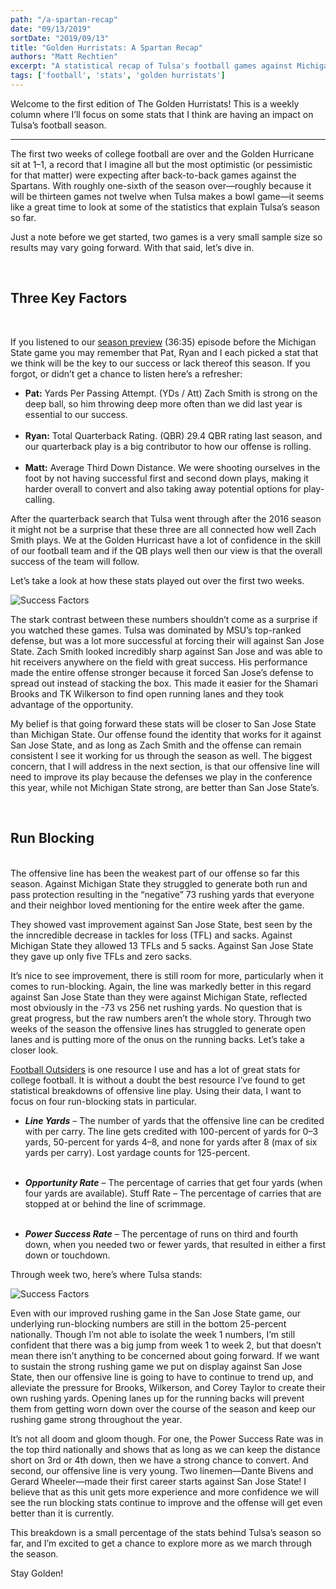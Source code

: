```yaml
---
path: "/a-spartan-recap"
date: "09/13/2019"
sortDate: "2019/09/13"
title: "Golden Hurristats: A Spartan Recap"
authors: "Matt Rechtien"
excerpt: "A statistical recap of Tulsa's football games against Michigan State and San Jose State."
tags: ['football', 'stats', 'golden hurristats']
---
```


Welcome to the first edition of The Golden Hurristats! This is a weekly column where I’ll focus on some stats that I think are having an impact on Tulsa’s football season.

---

The first two weeks of college football are over and the Golden Hurricane sit at 1–1, a record that I imagine all but the most optimistic (or pessimistic for that matter) were expecting after back-to-back games against the Spartans. With roughly one-sixth of the season over—roughly because it will be thirteen games not twelve when Tulsa makes a bowl game—it seems like a great time to look at some of the statistics that explain Tulsa’s season so far.

Just a note before we get started, two games is a very small sample size so results may vary going forward. With that said, let’s dive in.

<br />

## Three Key Factors

<br />

If you listened to our [season preview](https://anchor.fm/thegoldenhurricast/episodes/2-3-Meet-the-Spartans-e54kh2) (36:35) episode before the Michigan State game you may remember that Pat, Ryan and I each picked a stat that we think will be the key to our success or lack thereof this season. If you forgot, or didn’t get a chance to listen here’s a refresher:

- **Pat:** Yards Per Passing Attempt. (YDs / Att) Zach Smith is strong on the deep ball, so him throwing deep more often than we did last year is essential to our success.
<br /> <br />
- **Ryan:** Total Quarterback Rating. (QBR) 29.4 QBR rating last season, and our quarterback play is a big contributor to how our offense is rolling.
<br /> <br />
- **Matt:** Average Third Down Distance. We were shooting ourselves in the foot by not having successful first and second down plays, making it harder overall to convert and also taking away potential options for play-calling.

After the quarterback search that Tulsa went through after the 2016 season it might not be a surprise that these three are all connected how well Zach Smith plays. We at the Golden Hurricast have a lot of confidence in the skill of our football team and if the QB plays well then our view is that the overall success of the team will follow.

Let’s take a look at how these stats played out over the first two weeks.

![Success Factors](../../blog_images/spartan-recap/spartan-recap-table1.jpg)

The stark contrast between these numbers shouldn’t come as a surprise if you watched these games. Tulsa was dominated by MSU’s top-ranked defense, but was a lot more successful at forcing their will against San Jose State. Zach Smith looked incredibly sharp against San Jose and was able to hit receivers anywhere on the field with great success. His performance made the entire offense stronger because it forced San Jose’s defense to spread out instead of stacking the box. This made it easier for the Shamari Brooks and TK Wilkerson to find open running lanes and they took advantage of the opportunity.

My belief is that going forward these stats will be closer to San Jose State than Michigan State. Our offense found the identity that works for it against San Jose State, and as long as Zach Smith and the offense can remain consistent I see it working for us through the season as well. The biggest concern, that I will address in the next section, is that our offensive line will need to improve its play because the defenses we play in the conference this year, while not Michigan State strong, are better than San Jose State’s.

<br />

## Run Blocking
<br />
The offensive line has been the weakest part of our offense so far this season. Against Michigan State they struggled to generate both run and pass protection resulting in the “negative” 73 rushing yards that everyone and their neighbor loved mentioning for the entire week after the game.

They showed vast improvement against San Jose State, best seen by the the inncredible decrease in tackles for loss (TFL) and sacks. Against Michigan State they allowed 13 TFLs and 5 sacks. Against San Jose State they gave up only five TFLs and zero sacks.

It’s nice to see improvement, there is still room for more, particularly when it comes to run-blocking. Again, the line was markedly better in this regard against San Jose State than they were against Michigan State, reflected most obviously in the -73 vs 256 net rushing yards. No question that is great progress, but the raw numbers aren’t the whole story. Through two weeks of the season the offensive lines has struggled to generate open lanes and is putting more of the onus on the running backs. Let’s take a closer look.

[Football Outsiders](https://www.footballoutsiders.com/stats/ncaaol/2019) is one resource I use and has a lot of great stats for college football. It is without a doubt the best resource I’ve found to get statistical breakdowns of offensive line play. Using their data, I want to focus on four run-blocking stats in particular.

- ***Line Yards*** – The number of yards that the offensive line can be credited with per carry. The line gets credited with 100-percent of yards for 0–3 yards, 50-percent for yards 4–8, and none for yards after 8 (max of six yards per carry). Lost yardage counts for 125-percent.
<br /> <br />

- ***Opportunity Rate*** – The percentage of carries that get four yards (when four yards are available).
Stuff Rate – The percentage of carries that are stopped at or behind the line of scrimmage.
<br /> <br />

- ***Power Success Rate*** – The percentage of runs on third and fourth down, when you needed two or fewer yards, that resulted in either a first down or touchdown.

Through week two, here’s where Tulsa stands:

![Success Factors](../../blog_images/spartan-recap/spartan-recap-table2.jpg)

Even with our improved rushing game in the San Jose State game, our underlying run-blocking numbers are still in the bottom 25-percent nationally. Though I’m not able to isolate the week 1 numbers, I’m still confident that there was a big jump from week 1 to week 2, but that doesn’t mean there isn’t anything to be concerned about going forward. If we want to sustain the strong rushing game we put on display against San Jose State, then our offensive line is going to have to continue to trend up, and alleviate the pressure for Brooks, Wilkerson, and Corey Taylor to create their own rushing yards. Opening lanes up for the running backs will prevent them from getting worn down over the course of the season and keep our rushing game strong throughout the year.

It’s not all doom and gloom though. For one, the Power Success Rate was in the top third nationally and shows that as long as we can keep the distance short on 3rd or 4th down, then we have a strong chance to convert. And second, our offensive line is very young. Two linemen—Dante Bivens and Gerard Wheeler—made their first career starts against San Jose State! I believe that as this unit gets more experience and more confidence we will see the run blocking stats continue to improve and the offense will get even better than it is currently.

This breakdown is a small percentage of the stats behind Tulsa’s season so far, and I’m excited to get a chance to explore more as we march through the season.

Stay Golden!
